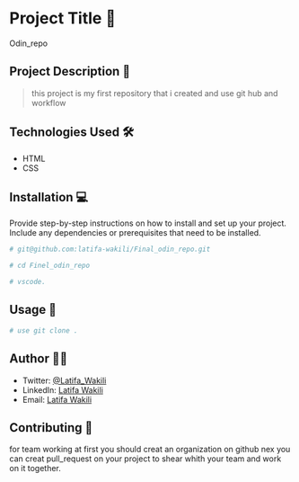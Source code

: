 # Project Title 🚀
Odin_repo
## Project Description 📝

> this project is my first repository that i created and use git hub and workflow


## Technologies Used 🛠️

- HTML
- CSS


## Installation 💻

Provide step-by-step instructions on how to install and set up your project. Include any dependencies or prerequisites that need to be installed.

```bash
# git@github.com:latifa-wakili/Final_odin_repo.git
```

```bash
# cd Finel_odin_repo
```
 
```bash
# vscode.
```

## Usage 🎯

```bash
# use git clone .
```



## Author 👩‍💻
- Twitter: [@Latifa_Wakili](https://x.com/WakiliLatifa?t=wlHTh8JuyFprQsN_hZQGWQ&s=08)
- LinkedIn: [Latifa Wakili](https://www.linkedin.com/in/latifa-wakili-68423b277?utm_source=share&utm_campaign=share_via&utm_content=profile&utm_medium=android_app)
- Email: [Latifa Wakili](saavenwakili@gmail.com)

## Contributing 🤝
for team working at first you should creat an organization on github nex you can creat pull_request on your project to shear whith your team and work on it together.

